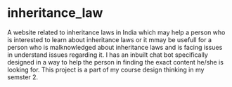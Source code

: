 # inheritance_law
A website related to inheritance laws in India which may help a person who is interested to learn about inheritance laws or it mmay be usefull for a person who is malknowledged about inheritance laws and is facing issues in understand issues regarding it. I has an inbuilt chat bot specifically designed in a way to help the person in finding the exact content he/she is looking for.
This project is a part of my course design thinking in my semster 2.
